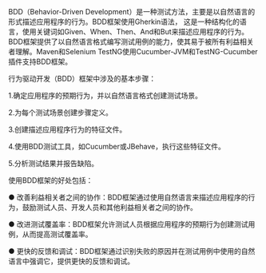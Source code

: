 BDD（Behavior-Driven Development）是一种测试方法，主要是以自然语言的形式描述应用程序的行为。BDD框架使用Gherkin语法，
这是一种结构化的语言，使用关键词如Given、When、Then、And和But来描述应用程序的行为。BDD框架提供了以自然语言格式编写测试用例的能力，使其易于被所有利益相关者理解。Maven和Selenium TestNG使用Cucumber-JVM和TestNG-Cucumber插件支持BDD框架。



行为驱动开发（BDD）框架中涉及的基本步骤：



1.确定应用程序的预期行为，并以自然语言格式创建测试场景。

2.为每个测试场景创建步骤定义。

3.创建描述应用程序行为的特征文件。

4.使用BDD测试工具，如Cucumber或JBehave，执行这些特征文件。

5.分析测试结果并报告缺陷。



使用BDD框架的好处包括：



● 改善利益相关者之间的协作：BDD框架通过使用自然语言来描述应用程序的行为，鼓励测试人员、开发人员和其他利益相关者之间的协作。

● 改进测试覆盖率：BDD框架允许测试人员根据应用程序的预期行为创建测试用例，从而提高测试覆盖率。

● 更快的反馈和调试：BDD框架通过识别失败的原因并在测试用例中使用的自然语言中强调它，提供更快的反馈和调试。